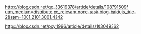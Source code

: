 https://blog.csdn.net/qq_33619378/article/details/108791509?utm_medium=distribute.pc_relevant.none-task-blog-baidujs_title-2&spm=1001.2101.3001.4242



https://blog.csdn.net/pxy_1996/article/details/103049362
